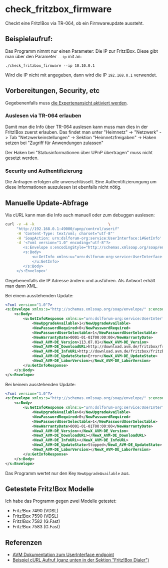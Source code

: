 # check_fritzbox_firmware

Checkt eine Fritz!Box via TR-064, ob ein Firmwareupdate aussteht.

## Beispielaufruf:

Das Programm nimmt nur einen Parameter: Die IP zur Fritz!Box. Diese gibt man über den Parameter `--ip` mit an:

```
./check_fritzbox_firmware --ip 10.10.0.1
```

Wird die IP nicht mit angegeben, dann wird die IP `192.168.0.1` verwendet.

## Vorbereitungen, Security, etc

Gegebenenfalls muss [die Expertenansicht aktiviert werden](https://avm.de/service/fritzbox/fritzbox-7490/wissensdatenbank/publication/show/1652_Erweiterte-Ansicht-der-Benutzeroberflaeche-aktivieren/).

### Auslesen via TR-064 erlauben

Damit man die Info über TR-064 auslesen kann muss man dies in der Fritz!Box zuerst erlauben. Das findet man unter "Heimnetz" -> "Netzwerk" -> Tab "Netzwerkeinstellungen" -> Sektion "Heimnetzfreigaben" -> Haken setzen bei "Zugriff für Anwendungen zulassen"

Der Haken bei "Statusinformationen über UPnP übertragen" muss nicht gesetzt werden.

### Security und Authentifizierung

Die Anfragen erfolgen alle unverschlüsselt. Eine Authentifizierungung um diese Informationen auszulesen ist ebenfalls nicht nötig.

## Manuelle Update-Abfrage

Via cURL kann man die Info auch manuell oder zum debuggen auslesen:

```bash
curl -v -4 -k                                 \
     "http://192.168.0.1:49000/upnp/control/userif"                                     \
     -H 'Content-Type: text/xml; charset="utf-8"'                           \
     -H 'SoapAction: urn:dslforum-org:service:UserInterface:1#GetInfo' \
     -d '<?xml version="1.0" encoding="utf-8"?>
        <s:Envelope s:encodingStyle="http://schemas.xmlsoap.org/soap/encoding/" xmlns:s="http://schemas.xmlsoap.org/soap/envelope/">
        <s:Body>
            <u:GetInfo xmlns:u="urn:dslforum-org:service:UserInterface:1">
            </u:GetInfo>
        </s:Body>
     </s:Envelope>'

```

Gegebenenfalls die IP Adresse ändern und ausführen. Als Antwort erhält man dann XML.

Bei einem ausstehenden Update:

```xml
<?xml version="1.0"?>
<s:Envelope xmlns:s="http://schemas.xmlsoap.org/soap/envelope/" s:encodingStyle="http://schemas.xmlsoap.org/soap/encoding/">
    <s:Body>
        <u:GetInfoResponse xmlns:u="urn:dslforum-org:service:UserInterface:1">
            <NewUpgradeAvailable>1</NewUpgradeAvailable>
            <NewPasswordRequired>0</NewPasswordRequired>
            <NewPasswordUserSelectable>1</NewPasswordUserSelectable>
            <NewWarrantyDate>0001-01-01T00:00:00</NewWarrantyDate>
            <NewX_AVM-DE_Version>113.07.01</NewX_AVM-DE_Version>
            <NewX_AVM-DE_DownloadURL>http://download.avm.de/fritzbox/fritzbox-7490/deutschland/fritz.os/FRITZ.Box_7490.113.07.01.image</NewX_AVM-DE_DownloadURL>
            <NewX_AVM-DE_InfoURL>http://download.avm.de/fritzbox/fritzbox-7490/deutschland/fritz.os/info_de.txt</NewX_AVM-DE_InfoURL>
            <NewX_AVM-DE_UpdateState>Error</NewX_AVM-DE_UpdateState>
            <NewX_AVM-DE_LaborVersion></NewX_AVM-DE_LaborVersion>
        </u:GetInfoResponse>
    </s:Body>
</s:Envelope>
```

Bei keinem ausstehenden Update:

```xml
<?xml version="1.0"?>
<s:Envelope xmlns:s="http://schemas.xmlsoap.org/soap/envelope/" s:encodingStyle="http://schemas.xmlsoap.org/soap/encoding/">
    <s:Body>
        <u:GetInfoResponse xmlns:u="urn:dslforum-org:service:UserInterface:1">
            <NewUpgradeAvailable>0</NewUpgradeAvailable>
            <NewPasswordRequired>0</NewPasswordRequired>
            <NewPasswordUserSelectable>1</NewPasswordUserSelectable>
            <NewWarrantyDate>0001-01-01T00:00:00</NewWarrantyDate>
            <NewX_AVM-DE_Version></NewX_AVM-DE_Version>
            <NewX_AVM-DE_DownloadURL></NewX_AVM-DE_DownloadURL>
            <NewX_AVM-DE_InfoURL></NewX_AVM-DE_InfoURL>
            <NewX_AVM-DE_UpdateState>Stopped</NewX_AVM-DE_UpdateState>
            <NewX_AVM-DE_LaborVersion></NewX_AVM-DE_LaborVersion>
        </u:GetInfoResponse>
    </s:Body>
</s:Envelope>
```

Das Programm wertet nur den Key `NewUpgradeAvailable` aus.

## Getestete Fritz!Box Modelle

Ich habe das Programm gegen zwei Modelle getestet:

* Fritz!Box 7490 (VDSL)
* Fritz!Box 7590 (VDSL)
* Fritz!Box 7582 (G.Fast)
* Fritz!Box 7583 (G.Fast)

## Referenzen

* [AVM Dokumentation zum UserInterface endpoint](https://avm.de/fileadmin/user_upload/Global/Service/Schnittstellen/userifSCPD.pdf)
* [Beispiel cURL Aufruf (ganz unten in der Sektion "Fritz!Box Dialer")](http://chris.cnie.de/netzwerk/fritzbox.html)
